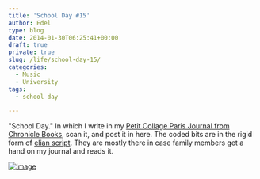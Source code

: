 ```yaml
---
title: 'School Day #15'
author: Edel
type: blog
date: 2014-01-30T06:25:41+00:00
draft: true
private: true
slug: /life/school-day-15/
categories:
  - Music
  - University
tags:
  - school day

---
```

"School Day." In which I write in my [Petit Collage Paris Journal from Chronicle Books][1], scan it, and post it in here. The coded bits are in the rigid form of [elian script][2]. They are mostly there in case family members get a hand on my journal and reads it.

[<img title="20140129_232532.jpg" class="img-responsive" alt="image" src="http://scattered.me/wp-content/uploads/2014/01/wpid-20140129_232532.jpg" />][3]




 [1]: http://www.chroniclebooks.com/titles/petit-collage-paris-journal.html
 [2]: http://www.ccelian.com/concepca.html
 [3]: http://scattered.me/wp-content/uploads/2014/01/wpid-20140129_232532.jpg